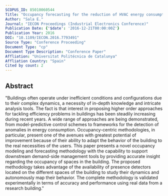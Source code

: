 ```yaml
---
SCOPUS_ID: 85010060544
Title: "Occupancy forecasting for the reduction of HVAC energy consumption in smart buildings"
Author: "Sala E."
Journal: "IECON Proceedings (Industrial Electronics Conference)"
Publication Date: {'$date': '2016-12-21T00:00:00Z'}
Publication Year: 2016
DOI: "10.1109/IECON.2016.7793491"
Source Type: "Conference Proceeding"
Document Type: "cp"
Document Type Description: "Conference Paper"
Affliation: "Universitat Politécnica de Catalunya"
Affliation Country: "Spain"
Cited by count: 2
---
```


## Abstract
"Buildings often operate under inefficient conditions and configurations due to their complex dynamics, a necessity of in-depth knowledge and intricate analysis tools. The fact is that interest in proposing higher order approaches for tackling efficiency problems in buildings has been steadily increasing during recent years. A wide range of approaches are being demonstrated, from model-predictive control schemes to frameworks for the detection of anomalies in energy consumption. Occupancy-centric methodologies, in particular, present one of the avenues with greatest potential of improvement because of their ability to adapt the behavior of the building to the real necessities of the users. This paper presents a novel occupancy modeling and forecasting methodology with the capability to support downstream demand-side management tools by providing accurate insight regarding the occupancy of spaces in the building. The proposed methodology takes advantage of the availability of presence detectors located on the different spaces of the building to study their dynamics and autonomously map their behavior. The complete methodology is validated experimentally in terms of accuracy and performance using real data from a research building."

